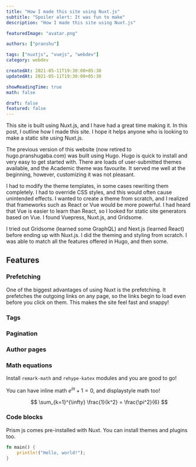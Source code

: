 ```yaml
---
title: "How I made this site using Nuxt.js"
subtitle: "Spoiler alert: It was fun to make"
description: "How I made this site using Nuxt.js"

featuredImage: "avatar.png"

authors: ["pranshu"]

tags: ["nuxtjs", "vuejs", "webdev"]
category: webdev

createdAt: 2021-05-11T19:30:00+05:30
updatedAt: 2021-05-11T19:30:00+05:30

showReadingTime: true
math: false

draft: false
featured: false
---
```


This site is built using Nuxt.js, and I have had a great time making it. In this post, I outline how I made this site. I hope it helps anyone who is looking to make a static site using Nuxt.js.

The previous version of this website (now retired to <NavigationExtLink to="https://hugo.pranshugaba.com">hugo.pranshugaba.com</NavigationExtLink>) was built using Hugo. Hugo is quick to install and very easy to get started with.
There are loads of user-submitted themes available, and the Academic theme was favourite. It served me well at the beginning, however, customizing it was not pleasant. 

I had to modify the theme templates, in some cases rewriting them completely. I had to override CSS styles, and this would often cause unintended effects. 
I wanted to create a theme from scratch, and I realized that frameworks such as React or Vue would be more powerful. I had heard that Vue is easier to learn than React, so I looked for static site generators based on Vue. I found Vuepress, Nuxt.js, and Gridsome.

I tried out Gridsome (learned some GraphQL) and Next.js (learned React) before ending up with Nuxt.js.
I did the theming and styling from scratch. I was able to match all the features offered in Hugo, and then some.

## Features

### Prefetching

One of the biggest advantages of using Nuxt is the prefetching. It prefetches the outgoing links on any page, so the links begin to load even before you click on them. This makes the site feel fast and snappy!

### Tags

### Pagination

### Author pages

### Math equations

Install `remark-math` and `rehype-katex` modules and you are good to go!

You can have inline math $e^{i\pi} + 1 = 0$, and
displaystyle math too!

$$
\sum_{k=1}^{\infty} \frac{1}{k^2} = \frac{\pi^2}{6}
$$

### Code blocks

Prism js comes pre-installed with Nuxt. You can install themes and plugins too.

```rust [hello.rs]
fn main() {
    println!("Hello, world!");
}
```

